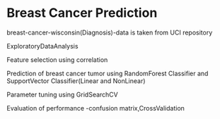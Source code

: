 # Breast Cancer Prediction

breast-cancer-wisconsin(Diagnosis)-data is taken from UCI repository

ExploratoryDataAnalysis

Feature selection using correlation

Prediction of breast cancer tumor using RandomForest Classifier and SupportVector Classifier(Linear and NonLinear)

Parameter tuning using GridSearchCV

Evaluation of performance -confusion matrix,CrossValidation
